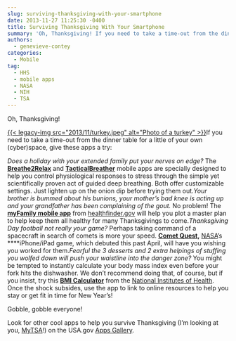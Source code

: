 ```yaml
---
slug: surviving-thanksgiving-with-your-smartphone
date: 2013-11-27 11:25:30 -0400
title: Surviving Thanksgiving With Your Smartphone
summary: 'Oh, Thanksgiving! If you need to take a time-out from the dinner table for a little of your own (cyber)space, give these apps a try: Does a holiday with your extended family put your nerves on edge? The Breathe2Relax and TacticalBreather mobile apps are specially designed to help you control'
authors:
  - genevieve-contey
categories:
  - Mobile
tag:
  - HHS
  - mobile apps
  - NASA
  - NIH
  - TSA
---
```


Oh, Thanksgiving!

[{{< legacy-img src="2013/11/turkey.jpeg" alt="Photo of a turkey" >}}](https://s3.amazonaws.com/digitalgov/_legacy-img/2013/11/turkey.jpeg)If you need to take a time-out from the dinner table for a little of your own (cyber)space, give these apps a try:

_Does a holiday with your extended family put your nerves on edge?_ The [**Breathe2Relax**](http://apps.usa.gov/breathe2relax.shtml) and **[TacticalBreather](http://apps.usa.gov/tactical-breather.shtml)** mobile apps are specially designed to help you control physiological responses to stress through the simple yet scientifically proven act of guided deep breathing. Both offer customizable settings. Just lighten up on the onion dip before trying them out._Your brother is bummed about his bunions, your mother’s bad knee is acting up and your grandfather has been complaining of the gout._ No problem! The [**myFamily mobile app**](http://apps.usa.gov/my-family.shtml) from [healthfinder.gov](http://healthfinder.gov/) will help you plot a master plan to help keep them all healthy for many Thanksgivings to come._Thanksgiving Day football not really your game?_ Perhaps taking command of a spacecraft in search of comets is more your speed. [**Comet Quest**](http://apps.usa.gov/cometquest.shtml)**,** [NASA](http://spaceplace.nasa.gov/comet-quest/en/)’s ****iPhone/iPad game, which debuted this past April, will have you wishing you worked for them._Fearful the 3 desserts and 2 extra helpings of stuffing you wolfed down will push your waistline into the danger zone?_  You might be tempted to instantly calculate your body mass index even before your fork hits the dishwasher. We don’t recommend doing that, of course, but if you insist, try this [**BMI Calculator**](http://apps.usa.gov/bmi-app/) from the [National Institutes of Health](http://www.nhlbi.nih.gov/). Once the shock subsides, use the app to link to online resources to help you stay or get fit in time for New Year’s!

Gobble, gobble everyone!

Look for other cool apps to help you survive Thanksgiving (I&#8217;m looking at you, [MyTSA](http://apps.usa.gov/tsa-app.shtml)!) on the USA.gov [Apps Gallery](http://apps.usa.gov/).
